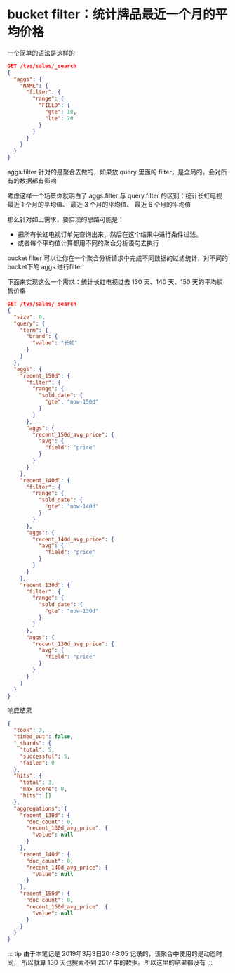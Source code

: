 # bucket filter：统计牌品最近一个月的平均价格

一个简单的语法是这样的

```json
GET /tvs/sales/_search
{
  "aggs": {
    "NAME": {
      "filter": {
        "range": {
          "FIELD": {
            "gte": 10,
            "lte": 20
          }
        }
      }
    }
  }
}
```

aggs.filter 针对的是聚合去做的，如果放 query 里面的 filter，是全局的，会对所有的数据都有影响

考虑这样一个场景你就明白了 aggs.filter 与 query.filter 的区别：统计长虹电视最近 1 个月的平均值、 最近 3 个月的平均值、 最近 6 个月的平均值

那么针对如上需求，要实现的思路可能是：

- 把所有长虹电视订单先查询出来，然后在这个结果中进行条件过滤。
- 或者每个平均值计算都用不同的聚合分析语句去执行

bucket filter 可以让你在一个聚合分析请求中完成不同数据的过滤统计，对不同的 bucket下的 aggs 进行filter

下面来实现这么一个需求：统计长虹电视过去 130 天、140 天、150 天的平均销售价格

```json
GET /tvs/sales/_search
{
  "size": 0,
  "query": {
    "term": {
      "brand": {
        "value": "长虹"
      }
    }
  },
  "aggs": {
    "recent_150d": {
      "filter": {
        "range": {
          "sold_date": {
            "gte": "now-150d"
          }
        }
      },
      "aggs": {
        "recent_150d_avg_price": {
          "avg": {
            "field": "price"
          }
        }
      }
    },
    "recent_140d": {
      "filter": {
        "range": {
          "sold_date": {
            "gte": "now-140d"
          }
        }
      },
      "aggs": {
        "recent_140d_avg_price": {
          "avg": {
            "field": "price"
          }
        }
      }
    },
    "recent_130d": {
      "filter": {
        "range": {
          "sold_date": {
            "gte": "now-130d"
          }
        }
      },
      "aggs": {
        "recent_130d_avg_price": {
          "avg": {
            "field": "price"
          }
        }
      }
    }
  }
}
```

响应结果

```json
{
  "took": 3,
  "timed_out": false,
  "_shards": {
    "total": 5,
    "successful": 5,
    "failed": 0
  },
  "hits": {
    "total": 3,
    "max_score": 0,
    "hits": []
  },
  "aggregations": {
    "recent_130d": {
      "doc_count": 0,
      "recent_130d_avg_price": {
        "value": null
      }
    },
    "recent_140d": {
      "doc_count": 0,
      "recent_140d_avg_price": {
        "value": null
      }
    },
    "recent_150d": {
      "doc_count": 0,
      "recent_150d_avg_price": {
        "value": null
      }
    }
  }
}
```

::: tip
由于本笔记是 2019年3月3日20:48:05 记录的，该聚合中使用的是动态时间，
所以就算 130 天也搜索不到 2017 年的数据。所以这里的结果都没有
:::
